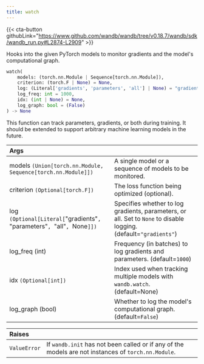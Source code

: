 ```yaml
---
title: watch
---
```


{{< cta-button githubLink="https://www.github.com/wandb/wandb/tree/v0.18.7/wandb/sdk/wandb_run.py#L2874-L2909" >}}


Hooks into the given PyTorch models to monitor gradients and the model's computational graph.

```python
watch(
    models: (torch.nn.Module | Sequence[torch.nn.Module]),
    criterion: (torch.F | None) = None,
    log: (Literal['gradients', 'parameters', 'all'] | None) = "gradients",
    log_freq: int = 1000,
    idx: (int | None) = None,
    log_graph: bool = (False)
) -> None
```

This function can track parameters, gradients, or both during training. It should be
extended to support arbitrary machine learning models in the future.

| Args |  |
| :--- | :--- |
| models `(Union[torch.nn.Module, Sequence[torch.nn.Module]])` | A single model or a sequence of models to be monitored. |
| criterion `(Optional[torch.F])` | The loss function being optimized (optional). |
| log `(Optional[Literal[`"gradients"`, `"parameters"`, `"all"`, `None`]])` | Specifies whether to log gradients, parameters, or all. Set to `None` to disable logging. (default=`"gradients"`) |
| log_freq (int) | Frequency (in batches) to log gradients and parameters. (default=`1000`) |
| idx `(Optional[int])`| Index used when tracking multiple models with `wandb.watch`. (default=None) |
| log_graph (bool) | Whether to log the model's computational graph. (default=`False`) |

| Raises |  |
| :--- | :--- |
| `ValueError` | If `wandb.init` has not been called or if any of the models are not instances of `torch.nn.Module`. |

